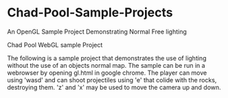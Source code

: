 # Chad-Pool-Sample-Projects
An OpenGL Sample Project Demonstrating Normal Free lighting

Chad Pool WebGL sample Project

The following is a sample project that demonstrates the use of lighting without the use of an objects normal map.
The sample can be run in a webrowser by opening gl.html in google chrome.
The player can move using 'wasd' and can shoot projectiles using 'e' that colide with the rocks, destroying them.
'z' and 'x' may be used to move the camera up and down.
